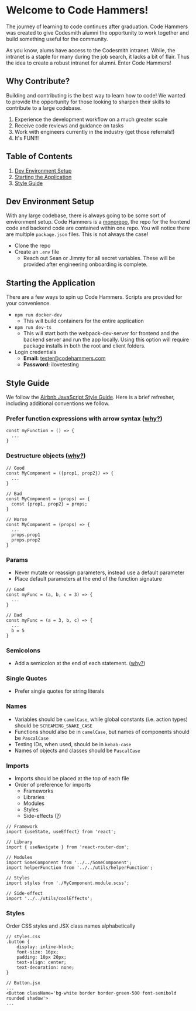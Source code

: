 # Welcome to Code Hammers!

The journey of learning to code continues after graduation. Code Hammers was
created to give Codesmith alumni the opportunity to work together and build
something useful for the community.

As you know, alums have access to the Codesmith intranet. While, the intranet is
a staple for many during the job search, it lacks a bit of flair. Thus the idea
to create a robust intranet for alumni. Enter Code Hammers!

## Why Contribute?

Building and contributing is the best way to learn how to code! We wanted to
provide the opportunity for those looking to sharpen their skills to contribute
to a large codebase.

1. Experience the development workflow on a much greater scale
2. Receive code reviews and guidance on tasks
3. Work with engineers currently in the industry (get those referrals!)
4. It's FUN!!!

## Table of Contents

1. [Dev Environment Setup](#dev-environment-setup)
2. [Starting the Application](#starting-the-application)
3. [Style Guide](#style-guide)

## Dev Environment Setup

With any large codebase, there is always going to be some sort of environment
setup. Code Hammers is a [monorepo](https://en.wikipedia.org/wiki/Monorepo), the
repo for the frontend code and backend code are contained within one repo. You
will notice there are multiple `package.json` files. This is not always the
case!

- Clone the repo
- Create an `.env` file
  - Reach out Sean or Jimmy for all secret variables. These will be provided after engineering onboarding is complete.

## Starting the Application

There are a few ways to spin up Code Hammers. Scripts are provided for your
convenience.

- `npm run docker-dev`
  - This will build containers for the entire application
- `npm run dev-ts`
  - This will start both the webpack-dev-server for frontend and the backend
    server and run the app locally. Using this option will require package installs in both the root and client folders.
- Login credentials
  - **Email:** tester@codehammers.com
  - **Password:** ilovetesting

<!-- ## How to Contribute -->

## Style Guide

We follow the
[Airbnb JavaScript Style Guide](https://github.com/airbnb/javascript?tab=readme-ov-file).
Here is a brief refresher, including additional conventions we follow.

### Prefer function expressions with arrow syntax ([why?](https://github.com/airbnb/javascript?tab=readme-ov-file#functions--declarations))

```
const myFunction = () => {
  ...
}
```

### Destructure objects ([why?](https://github.com/airbnb/javascript?tab=readme-ov-file#destructuring--object))

```
// Good
const MyComponent = ({prop1, prop2}) => {
  ...
}

// Bad
const MyComponent = (props) => {
  const {prop1, prop2} = props;
}

// Worse
const MyComponent = (props) => {
  ...
  props.prop1
  props.prop2
}
```

### Params

- Never mutate or reassign parameters, instead use a default parameter
- Place default parameters at the end of the function signature

```
// Good
const myFunc = (a, b, c = 3) => {
  ...
}

// Bad
const myFunc = (a = 3, b, c) => {
  ...
  b = 5
}
```

### Semicolons

- Add a semicolon at the end of each statement.
  ([why?](https://github.com/airbnb/javascript?tab=readme-ov-file#semicolons--required))

### Single Quotes

- Prefer single quotes for string literals

### Names

- Variables should be `camelCase`, while global constants (i.e. action types)
  should be `SCREAMING_SNAKE_CASE`
- Functions should also be in `camelCase`, but names of components should be
  `PascalCase`
- Testing IDs, when used, should be in `kebab-case`
- Names of objects and classes should be `PascalCase`

### Imports

- Imports should be placed at the top of each file
- Order of preference for imports
  - Frameworks
  - Libraries
  - Modules
  - Styles
  - Side-effects
    ([?](https://developer.mozilla.org/en-US/docs/Web/JavaScript/Reference/Statements/import#import_a_module_for_its_side_effects_only))

```
// Framework
import {useState, useEffect} from 'react';

// Library
import { useNavigate } from 'react-router-dom';

// Modules
import SomeComponent from '../../SomeComponent';
import helperFunction from '../../utils/helperFunction';

// Styles
import styles from './MyComponent.module.scss';

// Side-effect
import '../../utils/coolEffects';
```

### Styles

Order CSS styles and JSX class names alphabetically

```
// styles.css
.button {
    display: inline-block;
    font-size: 16px;
    padding: 10px 20px;
    text-align: center;
    text-decoration: none;
}

// Button.jsx
...
<Button className='bg-white border border-green-500 font-semibold rounded shadow'>
...
```
